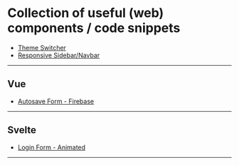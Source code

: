 # Collection of useful (web) components / code snippets

- [Theme Switcher](./theme-switcher)
- [Responsive Sidebar/Navbar](./responsive-navbar)

---

## Vue

- [Autosave Form - Firebase](./vue/autosave-form)

---

## Svelte

- [Login Form - Animated](./svelte/login-form-animated)

---
